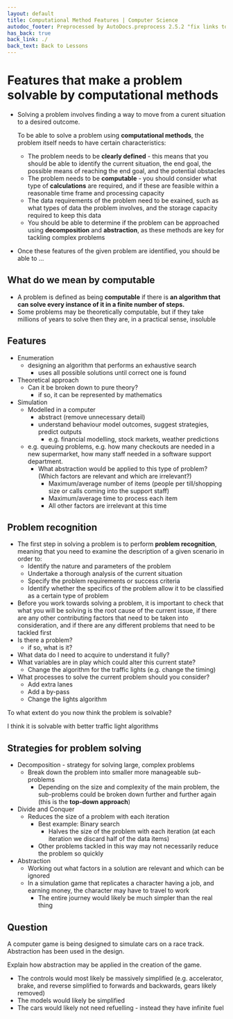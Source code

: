 ```yaml
---
layout: default
title: Computational Method Features | Computer Science
autodoc_footer: Preprocessed by AutoDocs.preprocess 2.5.2 "fix links to documents" ⓒ Starwort, 2020
has_back: true
back_link: ./
back_text: Back to Lessons
---
```


# Features that make a problem solvable by computational methods

- Solving a problem involves finding a way to move from a curent situation to a desired outcome.

  To be able to solve a problem using **computational methods**, the problem itself needs to have certain characteristics:
  - The problem needs to be **clearly defined** - this means that you should be able to identify the current situation, the end goal, the possible means of reaching the end goal, and the potential obstacles
  - The problem needs to be **computable** - you should consider what type of **calculations** are required, and if these are feasible within a reasonable time frame and processing capacity
  - The data requirements of the problem need to be exained, such as what types of data the problem involves, and the storage capacity required to keep this data
  - You should be able to determine if the problem can be approached using **decomposition** and **abstraction**, as these methods are key for tackling complex problems
- Once these features of the given problem are identified, you should be able to ...

## What do we mean by computable

- A problem is defined as being **computable** if there is **an algorithm that can solve every instance of it in a finite number of steps.**
- Some problems may be theoretically computable, but if they take millions of years to solve then they are, in a practical sense, insoluble

## Features

- Enumeration
  - designing an algorithm that performs an exhaustive search
    - uses all possible solutions until correct one is found
- Theoretical approach
  - Can it be broken down to pure theory?
    - if so, it can be represented by mathematics
- Simulation
  - Modelled in a computer
    - abstract (remove unnecessary detail)
    - understand behaviour model outcomes, suggest strategies, predict outputs
      - e.g. financial modelling, stock markets, weather predictions
  - e.g. queuing problems, e.g. how many checkouts are needed in a new supermarket, how many staff needed in a software support department.
    - What abstraction would be applied to this type of problem? (Which factors are relevant and which are irrelevant?)
      - Maximum/average number of items (people per till/shopping size or calls coming into the support staff)
      - Maximum/average time to process each item
      - All other factors are irrelevant at this time

## Problem recognition

- The first step in solving a problem is to perform **problem recognition**, meaning that you need to examine the description of a given scenario in order to:
  - Identify the nature and parameters of the problem
  - Undertake a thorough analysis of the current situation
  - Specify the problem requirements or success criteria
  - Identify whether the specifics of the problem allow it to be classified as a certain type of problem
- Before you work towards solving a problem, it is important to check that what you will be solving is the root cause of the current issue, if there are any other contributing factors that need to be taken into consideration, and if there are any different problems that need to be tackled first
- Is there a problem?
  - if so, what is it?
- What data do I need to acquire to understand it fully?
- What variables are in play which could alter this current state?
  - Change the algorithm for the traffic lights (e.g. change the timing)
- What processes to solve the current problem should you consider?
  - Add extra lanes
  - Add a by-pass
  - Change the lights algorithm

To what extent do you now think the problem is solvable?

I think it is solvable with better traffic light algorithms

## Strategies for problem solving

- Decomposition - strategy for solving large, complex problems
  - Break down the problem into smaller more manageable sub-problems
    - Depending on the size and complexity of the main problem, the sub-problems could be broken down further and further again (this is the **top-down approach**)
- Divide and Conquer
  - Reduces the size of a problem with each iteration
    - Best example: Binary search
      - Halves the size of the problem with each iteration (at each iteration we discard half of the data items)
    - Other problems tackled in this way may not necessarily reduce the problem so quickly
- Abstraction
  - Working out what factors in a solution are relevant and which can be ignored
  - In a simulation game that replicates a character having a job, and earning money, the character may have to travel to work
    - The entire journey would likely be much simpler than the real thing

## Question

A computer game is being designed to simulate cars on a race track. Abstraction has been used in the design.

Explain how abstraction may be applied in the creation of the game.

- The controls would most likely be massively simplified (e.g. accelerator, brake, and reverse simplified to forwards and backwards, gears likely removed)
- The models would likely be simplified
- The cars would likely not need refuelling - instead they have infinite fuel
